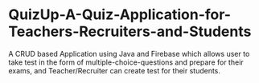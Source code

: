# QuizUp-A-Quiz-Application-for-Teachers-Recruiters-and-Students
A CRUD based Application using Java and Firebase which allows user to take test in the form of multiple-choice-questions and prepare for their exams, and Teacher/Recruiter can create test for their students.
